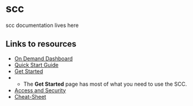 # scc
scc documentation lives here
## Links to resources
* [On Demand Dashboard](https://scc-ondemand2.bu.edu/pun/sys/dashboard)
* [Quick Start Guide](https://www.bu.edu/tech/support/research/system-usage/scc-quickstart/)
* [Get Started](https://www.bu.edu/tech/support/research/system-usage/getting-started/connect-ssh/)
* * The __Get Started__ page has most of what you need to use the SCC. 
* [Access and Security](https://www.bu.edu/tech/support/research/system-usage/using-scc/access-security/)
* [Cheat-Sheet](http://scv.bu.edu/documents/SCC_CheatSheet.pdf)
